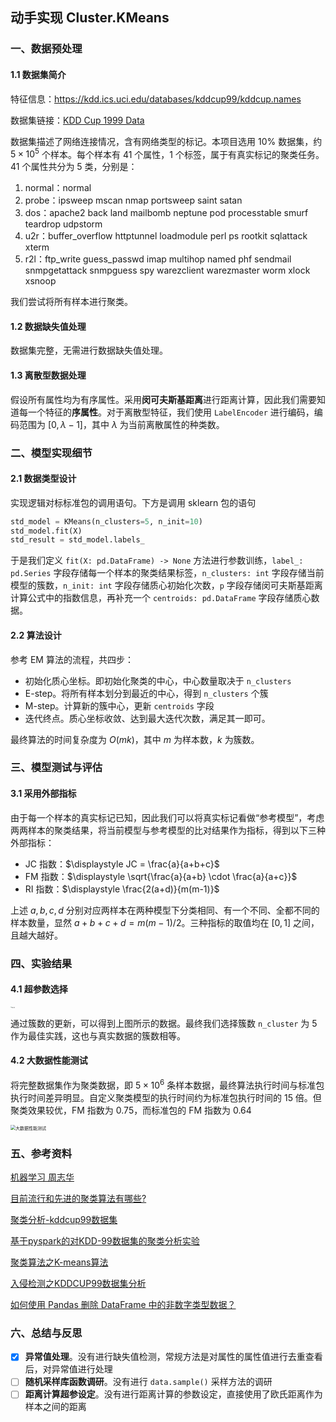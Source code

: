 ## 动手实现 Cluster.KMeans

### 一、数据预处理

#### 1.1 数据集简介

特征信息：https://kdd.ics.uci.edu/databases/kddcup99/kddcup.names

数据集链接：[KDD Cup 1999 Data](https://kdd.ics.uci.edu/databases/kddcup99/kddcup99.html)

数据集描述了网络连接情况，含有网络类型的标记。本项目选用 10% 数据集，约 $5 \times 10^5$ 个样本。每个样本有 41 个属性，1 个标签，属于有真实标记的聚类任务。41 个属性共分为 5 类，分别是：

1. normal：normal
2. probe：ipsweep mscan nmap portsweep saint satan
3. dos：apache2 back land mailbomb neptune pod processtable smurf teardrop udpstorm
4. u2r：buffer_overflow httptunnel loadmodule perl ps rootkit sqlattack xterm 
5. r2l：ftp_write guess_passwd imap multihop named phf sendmail snmpgetattack snmpguess spy warezclient warezmaster worm xlock xsnoop

我们尝试将所有样本进行聚类。

#### 1.2 数据缺失值处理

数据集完整，无需进行数据缺失值处理。

#### 1.3 离散型数据处理

假设所有属性均为有序属性。采用**闵可夫斯基距离**进行距离计算，因此我们需要知道每一个特征的**序属性**。对于离散型特征，我们使用 `LabelEncoder` 进行编码，编码范围为 $[0,\lambda-1]$，其中 $\lambda$ 为当前离散属性的种类数。

### 二、模型实现细节

#### 2.1 数据类型设计

实现逻辑对标标准包的调用语句。下方是调用 sklearn 包的语句

```python
std_model = KMeans(n_clusters=5, n_init=10)
std_model.fit(X)
std_result = std_model.labels_
```

于是我们定义 `fit(X: pd.DataFrame) -> None` 方法进行参数训练，`label_: pd.Series` 字段存储每一个样本的聚类结果标签，`n_clusters: int` 字段存储当前模型的簇数，`n_init: int` 字段存储质心初始化次数，`p` 字段存储闵可夫斯基距离计算公式中的指数信息，再补充一个 `centroids: pd.DataFrame` 字段存储质心数据。

#### 2.2 算法设计

参考 EM 算法的流程，共四步：

- 初始化质心坐标。即初始化聚类的中心，中心数量取决于 `n_clusters`
- E-step。将所有样本划分到最近的中心，得到 `n_clusters` 个簇
- M-step。计算新的簇中心，更新 `centroids` 字段
- 迭代终点。质心坐标收敛、达到最大迭代次数，满足其一即可。

最终算法的时间复杂度为 $O(mk)$，其中 $m$ 为样本数，$k$ 为簇数。

### 三、模型测试与评估

#### 3.1 采用外部指标

由于每一个样本的真实标记已知，因此我们可以将真实标记看做“参考模型”，考虑两两样本的聚类结果，将当前模型与参考模型的比对结果作为指标，得到以下三种外部指标：

- JC 指数：$\displaystyle JC = \frac{a}{a+b+c}$
- FM 指数：$\displaystyle \sqrt{\frac{a}{a+b} \cdot \frac{a}{a+c}}$
- RI 指数：$\displaystyle \frac{2(a+d)}{m(m-1)}$

上述 $a,b,c,d$ 分别对应两样本在两种模型下分类相同、有一个不同、全都不同的样本数量，显然 $a+b+c+d=m(m-1)/2$。三种指标的取值均在 $[0,1]$​ 之间，且越大越好。

### 四、实验结果

#### 4.1 超参数选择

<img src="https://dwj-oss.oss-cn-nanjing.aliyuncs.com/images/202405280927149.png" alt="簇数选择" style="zoom: 10%;" />

通过簇数的更新，可以得到上图所示的数据。最终我们选择簇数 `n_cluster` 为 5 作为最佳实践，这也与真实数据的簇数相等。

#### 4.2 大数据性能测试

将完整数据集作为聚类数据，即 $5 \times 10^6$ 条样本数据，最终算法执行时间与标准包执行时间差异明显。自定义聚类模型的执行时间约为标准包执行时间的 15 倍。但聚类效果较优，FM 指数为 0.75，而标准包的 FM 指数为 0.64

<img src="https://dwj-oss.oss-cn-nanjing.aliyuncs.com/images/202405280934630.png" alt="大数据性能测试" style="zoom: 50%;" />

### 五、参考资料

[机器学习 周志华](https://book.douban.com/subject/26708119/)

[目前流行和先进的聚类算法有哪些?](https://www.zhihu.com/question/494753171)

[聚类分析-kddcup99数据集](https://www.cnblogs.com/bigshuai/archive/2012/07/23/2605237.html)

[基于pyspark的对KDD-99数据集的聚类分析实验](https://blog.csdn.net/isinstance/article/details/51329766)

[聚类算法之K-means算法](https://blog.csdn.net/LoveCarpenter/article/details/85048822)

[入侵检测之KDDCUP99数据集分析](https://blog.csdn.net/qq_38384924/article/details/97128744)

[如何使用 Pandas 删除 DataFrame 中的非数字类型数据？](https://blog.csdn.net/m0_67847535/article/details/136358560)

### 六、总结与反思

- [x] **异常值处理**。没有进行缺失值检测，常规方法是对属性的属性值进行去重查看后，对异常值进行处理
- [ ] **随机采样库函数调研**。没有进行 `data.sample()` 采样方法的调研
- [ ] **距离计算超参设定**。没有进行距离计算的参数设定，直接使用了欧氏距离作为样本之间的距离

